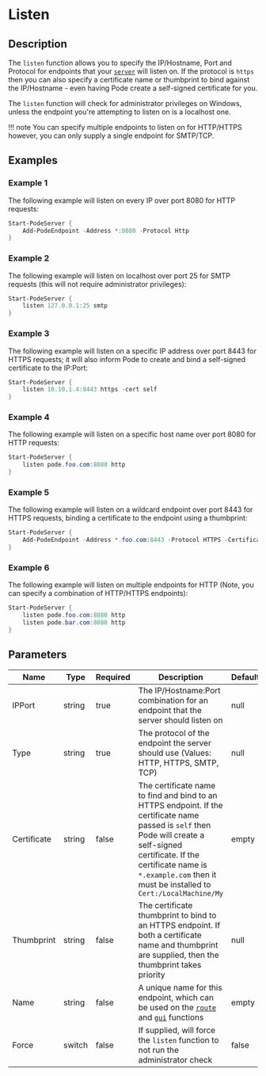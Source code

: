 # Listen

## Description

The `listen` function allows you to specify the IP/Hostname, Port and Protocol for endpoints that your [`server`](../Server) will listen on. If the protocol is `https` then you can also specify a certificate name or thumbprint to bind against the IP/Hostname - even having Pode create a self-signed certificate for you.

The `listen` function will check for administrator privileges on Windows, unless the endpoint you're attempting to listen on is a localhost one.

!!! note
    You can specify multiple endpoints to listen on for HTTP/HTTPS however, you can only supply a single endpoint for SMTP/TCP.

## Examples

### Example 1

The following example will listen on every IP over port 8080 for HTTP requests:

```powershell
Start-PodeServer {
    Add-PodeEndpoint -Address *:8080 -Protocol Http
}
```

### Example 2

The following example will listen on localhost over port 25 for SMTP requests (this will not require administrator privileges):

```powershell
Start-PodeServer {
    listen 127.0.0.1:25 smtp
}
```

### Example 3

The following example will listen on a specific IP address over port 8443 for HTTPS requests; it will also inform Pode to create and bind a self-signed certificate to the IP:Port:

```powershell
Start-PodeServer {
    listen 10.10.1.4:8443 https -cert self
}
```

### Example 4

The following example will listen on a specific host name over port 8080 for HTTP requests:

```powershell
Start-PodeServer {
    listen pode.foo.com:8080 http
}
```

### Example 5

The following example will listen on a wildcard endpoint over port 8443 for HTTPS requests, binding a certificate to the endpoint using a thumbprint:

```powershell
Start-PodeServer {
    Add-PodeEndpoint -Address *.foo.com:8443 -Protocol HTTPS -CertificateThumbprint '2A9467F7D3940243D6C07DE61E7FCCE292'
}
```

### Example 6

The following example will listen on multiple endpoints for HTTP (Note, you can specify a combination of HTTP/HTTPS endpoints):

```powershell
Start-PodeServer {
    listen pode.foo.com:8080 http
    listen pode.bar.com:8080 http
}
```

## Parameters

| Name | Type | Required | Description | Default |
| ---- | ---- | -------- | ----------- | ------- |
| IPPort | string | true | The IP/Hostname:Port combination for an endpoint that the server should listen on | null |
| Type | string | true | The protocol of the endpoint the server should use (Values: HTTP, HTTPS, SMTP, TCP) | null |
| Certificate | string | false | The certificate name to find and bind to an HTTPS endpoint. If the certificate name passed is `self` then Pode will create a self-signed certificate. If the certificate name is `*.example.com` then it must be installed to `Cert:/LocalMachine/My` | empty |
| Thumbprint | string | false | The certificate thumbprint to bind to an HTTPS endpoint. If both a certificate name and thumbprint are supplied, then the thumbprint takes priority | null |
| Name | string | false | A unique name for this endpoint, which can be used on the [`route`](../Route) and [`gui`](../Gui) functions | empty |
| Force | switch | false | If supplied, will force the `listen` function to not run the administrator check | false |

